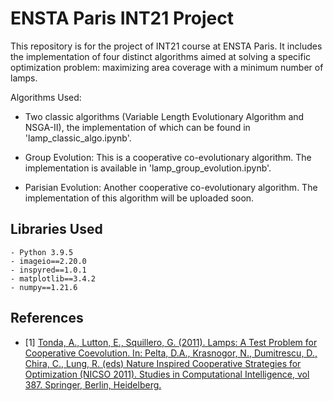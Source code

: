 # ENSTA Paris INT21 Project

This repository is for the project of INT21 course at ENSTA Paris. It includes the implementation of four distinct algorithms aimed at solving a specific optimization problem: maximizing area coverage with a minimum number of lamps.

Algorithms Used:

- Two classic algorithms (Variable Length Evolutionary Algorithm and NSGA-II), the implementation of which can be found in 'lamp_classic_algo.ipynb'.

- Group Evolution: This is a cooperative co-evolutionary algorithm. The implementation is available in 'lamp_group_evolution.ipynb'.

- Parisian Evolution: Another cooperative co-evolutionary algorithm. The implementation of this algorithm will be uploaded soon.

## Libraries Used

```plaintext
- Python 3.9.5
- imageio==2.20.0
- inspyred==1.0.1
- matplotlib==3.4.2
- numpy==1.21.6
```

## References

- [1] [Tonda, A., Lutton, E., Squillero, G. (2011). Lamps: A Test Problem for Cooperative Coevolution. In: Pelta, D.A., Krasnogor, N., Dumitrescu, D., Chira, C., Lung, R. (eds) Nature Inspired Cooperative Strategies for Optimization (NICSO 2011). Studies in Computational Intelligence, vol 387. Springer, Berlin, Heidelberg.](https://doi.org/10.1007/978-3-642-24094-2_7)